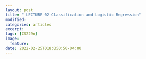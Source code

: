```yaml
---
layout: post
title: " LECTURE 02 Classification and Logistic Regression"
modified:
categories: articles
excerpt:
tags: [CS229n]
image:
  feature:
date: 2022-02-25T018:050:50-04:00
---
```


